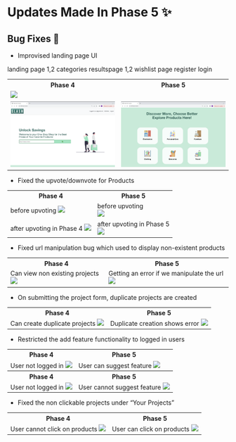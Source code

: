 # Updates Made In Phase 5 ✨

## Bug Fixes 🐛

* Improvised landing page UI
<table>
    <tr>
        <th>Phase 4</th>
        <th>Phase 5</th>
    </tr>
    <tr>
    landing page 1,2
    categories
    resultspage 1,2
    wishlist page
    register
    login
        <td>
        <img src="assets/ui_landing_page.png">
        </td>
        <!-- <td>
            before upvoting<br>
            <img src="../docs/Bug_fix_new/feature-upvote-before.png">
        </td> -->
    </tr>
      <tr>
        <td>
        <img src="assets/LandingPage1.png">
        </td>
        <td>
            <img src="assets/LandingPage2.png">
        </td>
    </tr>
  </table>

* Fixed the upvote/downvote for Products 
<table>
    <tr>
        <th>Phase 4</th>
        <th>Phase 5</th>
    </tr>
    <tr>
        <td>
            before upvoting
        <img src="../docs/Bug_fix_old/Product Voting.png">
        </td>
        <td>
            before upvoting<br>
            <img src="../docs/Bug_fix_new/Product-upvote-before.png">
        </td>
    </tr>
      <tr>
        <td>
            after upvoting in Phase 4
        <img src="../docs/Bug_fix_old/Product Voting.png">
        </td>
        <td>
            after upvoting in Phase 5<br>
            <img src="../docs/Bug_fix_new/Product-upvote-after.png">
        </td>
    </tr>
  </table>
  
* Fixed url manipulation bug which used to display non-existent products
<table>
    <tr>
        <th>Phase 4</th>
        <th>Phase 5</th>
    </tr>
    <tr>
        <td>
            Can view non existing projects
        <img src="../docs/Bug_fix_old/Manipulating URLs.png">
        </td>
        <td>
            Getting an error if we manipulate the url
        <img src="../docs/Bug_fix_new/Product-not-found.png">
        </td>
    </tr>
  </table>

* On submitting the project form, duplicate projects are created
<table>
    <tr>
        <th>Phase 4</th>
        <th>Phase 5</th>
    </tr>
    <tr>
        <td>
            Can create duplicate projects
        <img src="../docs/Bug_fix_old/Duplicate Projects.png">
        </td>
        <td>
            Duplicate creation shows error
        <img src="../docs/Bug_fix_new/Image 19-10-23 at 7.41 PM.jpg">
        </td>
    </tr>
  </table>


* Restricted the add feature functionality to logged in users
<table>
    <tr>
        <th>Phase 4</th>
        <th>Phase 5</th>
    </tr>
    <tr>
        <td>
            User not logged in
        <img src="../docs/Bug_fix_old/Feature without logging in.png">
        </td>
        <td>
            User can suggest feature
        <img src="../docs/Bug_fix_new/login-before-feature-add.png">
        </td>
    </tr>
     <tr>
        <th>Phase 4</th>
        <th>Phase 5</th>
    </tr>
    <tr>
        <td>
            User not logged in
        <img src="../docs/Bug_fix_old/Feature without logging in 2.png">
        </td>
        <td>
            User cannot suggest feature
        <img src="../docs/Bug_fix_new/login-before-feature-add.png">
        </td>
    </tr>
  </table>

*  Fixed the non clickable projects under “Your Projects”
<table>
    <tr>
        <th>Phase 4</th>
        <th>Phase 5</th>
    </tr>
    <tr>
        <td>
            User cannot click on products
        <img src="../docs/Bug_fix_old/My projects -Not clickable.png">
        </td>
        <td>
            User can click on products
        <img src="../docs/Bug_fix_new/clickable-project-dashboard.png">
        </td>
    </tr>
  </table>